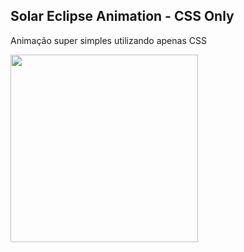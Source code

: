 Solar Eclipse Animation - CSS Only
-------

Animação super simples utilizando apenas CSS

<img src="https://media3.giphy.com/media/iFFCUtedK1j8bkXPTP/giphy.gif" width="300" height="300"/>

